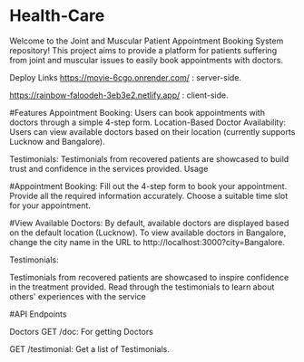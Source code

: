 # Health-Care

Welcome to the Joint and Muscular Patient Appointment Booking System repository! This project aims to provide a platform for patients suffering from joint and muscular issues to easily book appointments with doctors.

Deploy Links
https://movie-6cgo.onrender.com/ : server-side.

https://rainbow-faloodeh-3eb3e2.netlify.app/ : client-side.

#Features
Appointment Booking: Users can book appointments with doctors through a simple 4-step form.
Location-Based Doctor Availability: Users can view available doctors based on their location (currently supports Lucknow and Bangalore).

Testimonials: Testimonials from recovered patients are showcased to build trust and confidence in the services provided.
Usage

#Appointment Booking:
Fill out the 4-step form to book your appointment.
Provide all the required information accurately.
Choose a suitable time slot for your appointment.

#View Available Doctors:
By default, available doctors are displayed based on the default location (Lucknow).
To view available doctors in Bangalore, change the city name in the URL to http://localhost:3000?city=Bangalore.

Testimonials:

Testimonials from recovered patients are showcased to inspire confidence in the treatment provided.
Read through the testimonials to learn about others' experiences with the service

#API Endpoints

Doctors GET /doc: For getting Doctors

GET /testimonial: Get a list of Testimonials.
